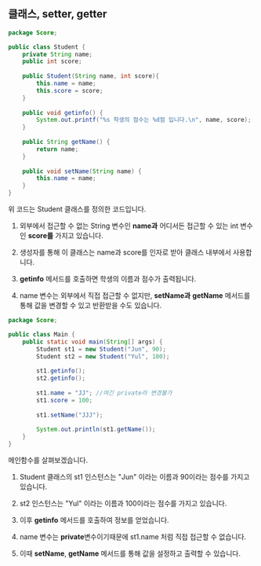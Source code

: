 ## 클래스, setter, getter
```java
package Score;

public class Student {
    private String name;
    public int score;
    
    public Student(String name, int score){ 
        this.name = name; 
        this.score = score; 
    }
    
    public void getinfo() { 
        System.out.printf("%s 학생의 점수는 %d점 입니다.\n", name, score); 
    } 
    
    public String getName() { 
        return name; 
    } 
    
    public void setName(String name) { 
        this.name = name; 
    }	
}
```
위 코드는 Student 클래스를 정의한 코드입니다.

1. 외부에서 접근할 수 없는 String 변수인 **name과** 어디서든 접근할 수 있는 int 변수인 **score를** 가지고 있습니다.

2. 생성자를 통해 이 클래스는 name과 score를 인자로 받아 클래스 내부에서 사용합니다.

3. **getinfo** 메서드를 호출하면 학생의 이름과 점수가 출력됩니다.

4. name 변수는 외부에서 직접 접근할 수 없지만, **setName과** **getName** 메서드를 통해 값을 변경할 수 있고 반환받을 수도 있습니다.

```java
package Score; 

public class Main { 
    public static void main(String[] args) { 
        Student st1 = new Student("Jun", 90); 
        Student st2 = new Student("Yul", 100); 
        
        st1.getinfo(); 
        st2.getinfo(); 
        
        st1.name = "JJ"; //여긴 private라 변경불가 
        st1.score = 100; 
        
        st1.setName("JJJ"); 
        
        System.out.println(st1.getName()); 
    } 
}
```
메인함수를 살펴보겠습니다.

1. Student 클래스의 st1 인스턴스는 "Jun" 이라는 이름과 90이라는 점수를 가지고 있습니다.

2. st2 인스턴스는 "Yul" 이라는 이름과 100이라는 점수를 가지고 있습니다.

3. 이후 **getinfo** 메서드를 호출하여 정보를 얻었습니다.

4. name 변수는 **private**변수이기때문에 st1.name 처럼 직접 접근할 수 없습니다.

5. 이때 **setName**, **getName** 메서드를 통해 값을 설정하고 출력할 수 있습니다.